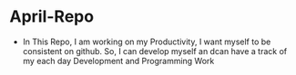 # April-Repo

- In This Repo, I am working on my Productivity, I want myself to be consistent on github. So, I can develop myself an dcan have a track of my each day Development and Programming Work

